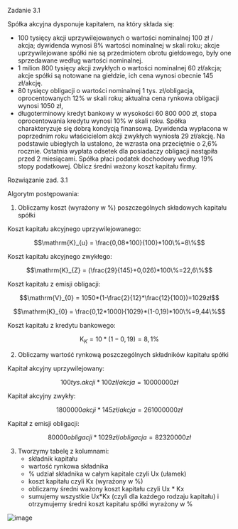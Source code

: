 Zadanie 3.1

Spółka akcyjna dysponuje kapitałem, na który składa się:
- 100 tysięcy akcji uprzywilejowanych o wartości nominalnej 100 zł / akcja; dywidenda wynosi 8% wartości nominalnej w skali roku; akcje uprzywilejowane spółki nie są przedmiotem obrotu giełdowego, były one sprzedawane według wartości nominalnej. 
- 1 milion 800 tysięcy akcji zwykłych o wartości nominalnej 60 zł/akcja; akcje spółki są notowane na giełdzie, ich cena wynosi obecnie 145 zł/akcję.
- 80 tysięcy obligacji o wartości nominalnej 1 tys. zł/obligacja, oprocentowanych 12% w skali roku; aktualna cena rynkowa obligacji wynosi 1050 zł,
- długoterminowy kredyt bankowy w wysokości 60 800 000 zł, stopa oprocentowania kredytu wynosi 10% w skali roku. 
Spółka charakteryzuje się dobrą kondycją finansową. Dywidenda wypłacona w poprzednim roku właścicielom akcji zwykłych wyniosła 29 zł/akcję. Na podstawie ubiegłych la ustalono, że wzrasta ona przeciętnie o 2,6% rocznie. Ostatnia wypłata odsetek dla posiadaczy obligacji nastąpiła przed 2 miesiącami. Spółka płaci podatek dochodowy według 19% stopy podatkowej. 
Oblicz średni ważony koszt kapitału firmy.

Rozwiązanie zad. 3.1

Algorytm postępowania:

1. Obliczamy koszt (wyrażony w %) poszczególnych składowych kapitału spółki 

Koszt kapitału akcyjnego uprzywilejowanego:
```math
\mathrm{K}_{u} = \frac{0,08*100}{100}*100\%=8\%
```
Koszt kapitału akcyjnego zwykłego:
```math
\mathrm{K}_{Z} = (\frac{29}{145}+0,026)*100\%=22,6\%
```
Koszt kapitału z emisji obligacji:
```math
\mathrm{V}_{0} = 1050*(1-\frac{2}{12}*\frac{12}{100})=1029zł
```
```math
\mathrm{K}_{0} = \frac{0,12*1000}{1029}*(1-0,19)*100\%=9,44\%
```
Koszt kapitału z kredytu bankowego:

```math
\mathrm{K}_{K} = 10*(1-0,19)=8,1\%
```

2. Obliczamy wartość rynkową poszczególnych składników kapitału spółki

Kapitał akcyjny uprzywilejowany:
```math
100 tys. akcji * 100zł / akcja = 10 000 000zł
```
Kapitał akcyjny zwykły:
```math
1 800 000 akcji * 145zł / akcja = 261 000 000zł
```
Kapitał z emisji obligacji:
```math
80000 obligacji * 1029zł/obligacja = 82 320 000zł
```

3. Tworzymy tabelę z kolumnami:
    - składnik kapitału
    - wartość rynkowa składnika
    - % udział składnika w całym kapitale czyli Ux (ułamek)
    - koszt kapitału czyli Kx (wyrażony w %)
    - obliczamy średni ważony koszt kapitału czyli Ux * Kx
    - sumujemy wszystkie Ux*Kx (czyli dla każdego rodzaju kapitału) i otrzymujemy średni koszt kapitału spółki wyrażony w %

![image](https://user-images.githubusercontent.com/500560/224534965-1a9e96bc-c874-4195-ac6d-05e5dfa575df.png)
